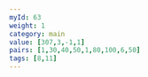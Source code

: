 ```yaml
---
myId: 63
weight: 1
category: main
value: [307,3,-1,1]
pairs: [1,30,40,50,1,80,100,6,50]
tags: [8,11]
---
```

